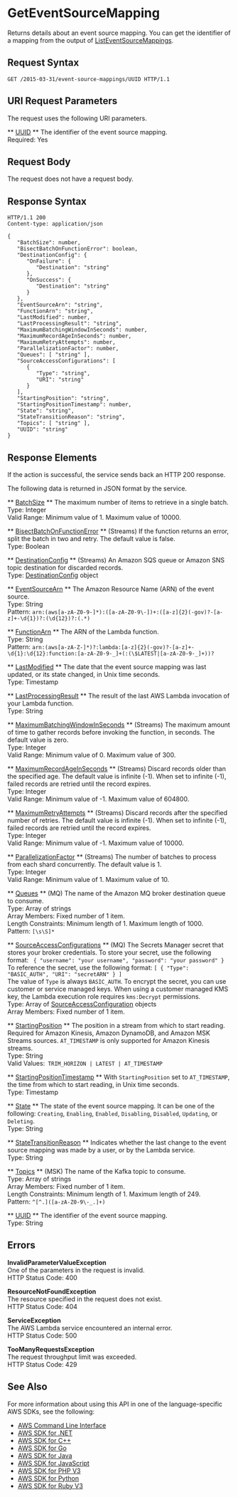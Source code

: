 # GetEventSourceMapping<a name="API_GetEventSourceMapping"></a>

Returns details about an event source mapping\. You can get the identifier of a mapping from the output of [ListEventSourceMappings](API_ListEventSourceMappings.md)\.

## Request Syntax<a name="API_GetEventSourceMapping_RequestSyntax"></a>

```
GET /2015-03-31/event-source-mappings/UUID HTTP/1.1
```

## URI Request Parameters<a name="API_GetEventSourceMapping_RequestParameters"></a>

The request uses the following URI parameters\.

 ** [UUID](#API_GetEventSourceMapping_RequestSyntax) **   <a name="SSS-GetEventSourceMapping-request-UUID"></a>
The identifier of the event source mapping\.  
Required: Yes

## Request Body<a name="API_GetEventSourceMapping_RequestBody"></a>

The request does not have a request body\.

## Response Syntax<a name="API_GetEventSourceMapping_ResponseSyntax"></a>

```
HTTP/1.1 200
Content-type: application/json

{
   "BatchSize": number,
   "BisectBatchOnFunctionError": boolean,
   "DestinationConfig": { 
      "OnFailure": { 
         "Destination": "string"
      },
      "OnSuccess": { 
         "Destination": "string"
      }
   },
   "EventSourceArn": "string",
   "FunctionArn": "string",
   "LastModified": number,
   "LastProcessingResult": "string",
   "MaximumBatchingWindowInSeconds": number,
   "MaximumRecordAgeInSeconds": number,
   "MaximumRetryAttempts": number,
   "ParallelizationFactor": number,
   "Queues": [ "string" ],
   "SourceAccessConfigurations": [ 
      { 
         "Type": "string",
         "URI": "string"
      }
   ],
   "StartingPosition": "string",
   "StartingPositionTimestamp": number,
   "State": "string",
   "StateTransitionReason": "string",
   "Topics": [ "string" ],
   "UUID": "string"
}
```

## Response Elements<a name="API_GetEventSourceMapping_ResponseElements"></a>

If the action is successful, the service sends back an HTTP 200 response\.

The following data is returned in JSON format by the service\.

 ** [BatchSize](#API_GetEventSourceMapping_ResponseSyntax) **   <a name="SSS-GetEventSourceMapping-response-BatchSize"></a>
The maximum number of items to retrieve in a single batch\.  
Type: Integer  
Valid Range: Minimum value of 1\. Maximum value of 10000\.

 ** [BisectBatchOnFunctionError](#API_GetEventSourceMapping_ResponseSyntax) **   <a name="SSS-GetEventSourceMapping-response-BisectBatchOnFunctionError"></a>
\(Streams\) If the function returns an error, split the batch in two and retry\. The default value is false\.  
Type: Boolean

 ** [DestinationConfig](#API_GetEventSourceMapping_ResponseSyntax) **   <a name="SSS-GetEventSourceMapping-response-DestinationConfig"></a>
\(Streams\) An Amazon SQS queue or Amazon SNS topic destination for discarded records\.  
Type: [DestinationConfig](API_DestinationConfig.md) object

 ** [EventSourceArn](#API_GetEventSourceMapping_ResponseSyntax) **   <a name="SSS-GetEventSourceMapping-response-EventSourceArn"></a>
The Amazon Resource Name \(ARN\) of the event source\.  
Type: String  
Pattern: `arn:(aws[a-zA-Z0-9-]*):([a-zA-Z0-9\-])+:([a-z]{2}(-gov)?-[a-z]+-\d{1})?:(\d{12})?:(.*)` 

 ** [FunctionArn](#API_GetEventSourceMapping_ResponseSyntax) **   <a name="SSS-GetEventSourceMapping-response-FunctionArn"></a>
The ARN of the Lambda function\.  
Type: String  
Pattern: `arn:(aws[a-zA-Z-]*)?:lambda:[a-z]{2}(-gov)?-[a-z]+-\d{1}:\d{12}:function:[a-zA-Z0-9-_]+(:(\$LATEST|[a-zA-Z0-9-_]+))?` 

 ** [LastModified](#API_GetEventSourceMapping_ResponseSyntax) **   <a name="SSS-GetEventSourceMapping-response-LastModified"></a>
The date that the event source mapping was last updated, or its state changed, in Unix time seconds\.  
Type: Timestamp

 ** [LastProcessingResult](#API_GetEventSourceMapping_ResponseSyntax) **   <a name="SSS-GetEventSourceMapping-response-LastProcessingResult"></a>
The result of the last AWS Lambda invocation of your Lambda function\.  
Type: String

 ** [MaximumBatchingWindowInSeconds](#API_GetEventSourceMapping_ResponseSyntax) **   <a name="SSS-GetEventSourceMapping-response-MaximumBatchingWindowInSeconds"></a>
\(Streams\) The maximum amount of time to gather records before invoking the function, in seconds\. The default value is zero\.  
Type: Integer  
Valid Range: Minimum value of 0\. Maximum value of 300\.

 ** [MaximumRecordAgeInSeconds](#API_GetEventSourceMapping_ResponseSyntax) **   <a name="SSS-GetEventSourceMapping-response-MaximumRecordAgeInSeconds"></a>
\(Streams\) Discard records older than the specified age\. The default value is infinite \(\-1\)\. When set to infinite \(\-1\), failed records are retried until the record expires\.  
Type: Integer  
Valid Range: Minimum value of \-1\. Maximum value of 604800\.

 ** [MaximumRetryAttempts](#API_GetEventSourceMapping_ResponseSyntax) **   <a name="SSS-GetEventSourceMapping-response-MaximumRetryAttempts"></a>
\(Streams\) Discard records after the specified number of retries\. The default value is infinite \(\-1\)\. When set to infinite \(\-1\), failed records are retried until the record expires\.  
Type: Integer  
Valid Range: Minimum value of \-1\. Maximum value of 10000\.

 ** [ParallelizationFactor](#API_GetEventSourceMapping_ResponseSyntax) **   <a name="SSS-GetEventSourceMapping-response-ParallelizationFactor"></a>
\(Streams\) The number of batches to process from each shard concurrently\. The default value is 1\.  
Type: Integer  
Valid Range: Minimum value of 1\. Maximum value of 10\.

 ** [Queues](#API_GetEventSourceMapping_ResponseSyntax) **   <a name="SSS-GetEventSourceMapping-response-Queues"></a>
 \(MQ\) The name of the Amazon MQ broker destination queue to consume\.   
Type: Array of strings  
Array Members: Fixed number of 1 item\.  
Length Constraints: Minimum length of 1\. Maximum length of 1000\.  
Pattern: `[\s\S]*` 

 ** [SourceAccessConfigurations](#API_GetEventSourceMapping_ResponseSyntax) **   <a name="SSS-GetEventSourceMapping-response-SourceAccessConfigurations"></a>
 \(MQ\) The Secrets Manager secret that stores your broker credentials\. To store your secret, use the following format: ` { "username": "your username", "password": "your password" }`   
To reference the secret, use the following format: `[ { "Type": "BASIC_AUTH", "URI": "secretARN" } ]`   
The value of `Type` is always `BASIC_AUTH`\. To encrypt the secret, you can use customer or service managed keys\. When using a customer managed KMS key, the Lambda execution role requires `kms:Decrypt` permissions\.  
Type: Array of [SourceAccessConfiguration](API_SourceAccessConfiguration.md) objects  
Array Members: Fixed number of 1 item\.

 ** [StartingPosition](#API_GetEventSourceMapping_ResponseSyntax) **   <a name="SSS-GetEventSourceMapping-response-StartingPosition"></a>
The position in a stream from which to start reading\. Required for Amazon Kinesis, Amazon DynamoDB, and Amazon MSK Streams sources\. `AT_TIMESTAMP` is only supported for Amazon Kinesis streams\.  
Type: String  
Valid Values:` TRIM_HORIZON | LATEST | AT_TIMESTAMP` 

 ** [StartingPositionTimestamp](#API_GetEventSourceMapping_ResponseSyntax) **   <a name="SSS-GetEventSourceMapping-response-StartingPositionTimestamp"></a>
With `StartingPosition` set to `AT_TIMESTAMP`, the time from which to start reading, in Unix time seconds\.  
Type: Timestamp

 ** [State](#API_GetEventSourceMapping_ResponseSyntax) **   <a name="SSS-GetEventSourceMapping-response-State"></a>
The state of the event source mapping\. It can be one of the following: `Creating`, `Enabling`, `Enabled`, `Disabling`, `Disabled`, `Updating`, or `Deleting`\.  
Type: String

 ** [StateTransitionReason](#API_GetEventSourceMapping_ResponseSyntax) **   <a name="SSS-GetEventSourceMapping-response-StateTransitionReason"></a>
Indicates whether the last change to the event source mapping was made by a user, or by the Lambda service\.  
Type: String

 ** [Topics](#API_GetEventSourceMapping_ResponseSyntax) **   <a name="SSS-GetEventSourceMapping-response-Topics"></a>
 \(MSK\) The name of the Kafka topic to consume\.   
Type: Array of strings  
Array Members: Fixed number of 1 item\.  
Length Constraints: Minimum length of 1\. Maximum length of 249\.  
Pattern: `^[^.]([a-zA-Z0-9\-_.]+)` 

 ** [UUID](#API_GetEventSourceMapping_ResponseSyntax) **   <a name="SSS-GetEventSourceMapping-response-UUID"></a>
The identifier of the event source mapping\.  
Type: String

## Errors<a name="API_GetEventSourceMapping_Errors"></a>

 **InvalidParameterValueException**   
One of the parameters in the request is invalid\.  
HTTP Status Code: 400

 **ResourceNotFoundException**   
The resource specified in the request does not exist\.  
HTTP Status Code: 404

 **ServiceException**   
The AWS Lambda service encountered an internal error\.  
HTTP Status Code: 500

 **TooManyRequestsException**   
The request throughput limit was exceeded\.  
HTTP Status Code: 429

## See Also<a name="API_GetEventSourceMapping_SeeAlso"></a>

For more information about using this API in one of the language\-specific AWS SDKs, see the following:
+  [AWS Command Line Interface](https://docs.aws.amazon.com/goto/aws-cli/lambda-2015-03-31/GetEventSourceMapping) 
+  [AWS SDK for \.NET](https://docs.aws.amazon.com/goto/DotNetSDKV3/lambda-2015-03-31/GetEventSourceMapping) 
+  [AWS SDK for C\+\+](https://docs.aws.amazon.com/goto/SdkForCpp/lambda-2015-03-31/GetEventSourceMapping) 
+  [AWS SDK for Go](https://docs.aws.amazon.com/goto/SdkForGoV1/lambda-2015-03-31/GetEventSourceMapping) 
+  [AWS SDK for Java](https://docs.aws.amazon.com/goto/SdkForJava/lambda-2015-03-31/GetEventSourceMapping) 
+  [AWS SDK for JavaScript](https://docs.aws.amazon.com/goto/AWSJavaScriptSDK/lambda-2015-03-31/GetEventSourceMapping) 
+  [AWS SDK for PHP V3](https://docs.aws.amazon.com/goto/SdkForPHPV3/lambda-2015-03-31/GetEventSourceMapping) 
+  [AWS SDK for Python](https://docs.aws.amazon.com/goto/boto3/lambda-2015-03-31/GetEventSourceMapping) 
+  [AWS SDK for Ruby V3](https://docs.aws.amazon.com/goto/SdkForRubyV3/lambda-2015-03-31/GetEventSourceMapping) 